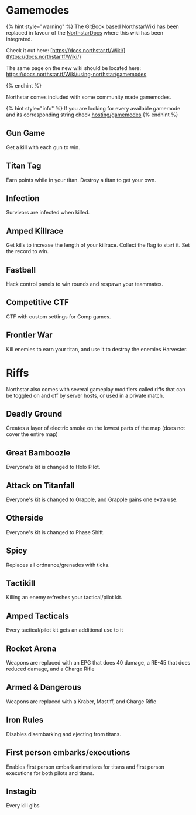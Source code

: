 # Gamemodes

{% hint style="warning" %}
The GitBook based NorthstarWiki has been replaced in favour of the [NorthstarDocs](https://docs.northstar.tf/) where this wiki has been integrated.

Check it out here: [https://docs.northstar.tf/Wiki/](https://docs.northstar.tf/Wiki/)

The same page on the new wiki should be located here: https://docs.northstar.tf/Wiki/using-northstar/gamemodes

{% endhint %}

Northstar comes included with some community made gamemodes.

{% hint style="info" %}
If you are looking for every available gamemode and its corresponding string check [hosting/gamemodes](../hosting-a-server-with-northstar/server-settings/file-names.md)
{% endhint %}

## Gun Game

Get a kill with each gun to win.

## Titan Tag

Earn points while in your titan. Destroy a titan to get your own.

## Infection

Survivors are infected when killed.

## Amped Killrace

Get kills to increase the length of your killrace. Collect the flag to start it. Set the record to win.

## Fastball

Hack control panels to win rounds and respawn your teammates.

## Competitive CTF

CTF with custom settings for Comp games.

## Frontier War

Kill enemies to earn your titan, and use it to destroy the enemies Harvester.

# Riffs

Northstar also comes with several gameplay modifiers called riffs that can be toggled on and off by server hosts, or used in a private match.

## Deadly Ground

Creates a layer of electric smoke on the lowest parts of the map (does not cover the entire map)

## Great Bamboozle

Everyone's kit is changed to Holo Pilot.

## Attack on Titanfall

Everyone's kit is changed to Grapple, and Grapple gains one extra use.

## Otherside

Everyone's kit is changed to Phase Shift.

## Spicy

Replaces all ordnance/grenades with ticks.

## Tactikill

Killing an enemy refreshes your tactical/pilot kit.

## Amped Tacticals
Every tactical/pilot kit gets an additional use to it

## Rocket Arena
Weapons are replaced with an EPG that does 40 damage, a RE-45 that does reduced damage, and a Charge Rifle

## Armed & Dangerous

Weapons are replaced with a Kraber, Mastiff, and Charge Rifle

## Iron Rules
Disables disembarking and ejecting from titans.

## First person embarks/executions
Enables first person embark animations for titans and first person executions for both pilots and titans.

## Instagib
Every kill gibs
